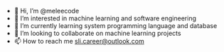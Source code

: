 - 👋 Hi, I’m @meleecode
- 👀 I’m interested in machine learning and software engineering
- 🌱 I’m currently learning system programming language and database
- 💞️ I’m looking to collaborate on machine learning projects
- 📫 How to reach me sli.career@outlook.com

<!---
meleecode/meleecode is a ✨ special ✨ repository because its `README.md` (this file) appears on your GitHub profile.
You can click the Preview link to take a look at your changes.
--->
